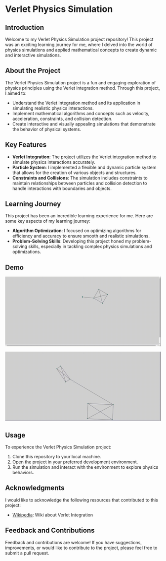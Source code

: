 # Verlet Physics Simulation

## Introduction

Welcome to my Verlet Physics Simulation project repository! This project was an exciting learning journey for me, where I delved into the world of physics simulations and applied mathematical concepts to create dynamic and interactive simulations.

## About the Project

The Verlet Physics Simulation project is a fun and engaging exploration of physics principles using the Verlet integration method. Through this project, I aimed to:

- Understand the Verlet integration method and its application in simulating realistic physics interactions.
- Implement mathematical algorithms and concepts such as velocity, acceleration, constraints, and collision detection.
- Create interactive and visually appealing simulations that demonstrate the behavior of physical systems.

## Key Features

- **Verlet Integration**: The project utilizes the Verlet integration method to simulate physics interactions accurately.
- **Particle System**: I implemented a flexible and dynamic particle system that allows for the creation of various objects and structures.
- **Constraints and Collisions**: The simulation includes constraints to maintain relationships between particles and collision detection to handle interactions with boundaries and objects.

## Learning Journey

This project has been an incredible learning experience for me. Here are some key aspects of my learning journey:

- **Algorithm Optimization**: I focused on optimizing algorithms for efficiency and accuracy to ensure smooth and realistic simulations.
- **Problem-Solving Skills**: Developing this project honed my problem-solving skills, especially in tackling complex physics simulations and optimizations.

## Demo

![Demo 1](https://github.com/AbdulBasitKhatri/Verlet-Physics-Integration/blob/main/demo1.gif)

![Demo 2](https://github.com/AbdulBasitKhatri/Verlet-Physics-Integration/blob/main/demo2.gif)

## Usage

To experience the Verlet Physics Simulation project:

1. Clone this repository to your local machine.
2. Open the project in your preferred development environment.
3. Run the simulation and interact with the environment to explore physics behaviors.

## Acknowledgments

I would like to acknowledge the following resources that contributed to this project:

- [Wikipedia](https://en.wikipedia.org/wiki/Verlet_integration): Wiki about Verlet Integration

## Feedback and Contributions

Feedback and contributions are welcome! If you have suggestions, improvements, or would like to contribute to the project, please feel free to submit a pull request.
